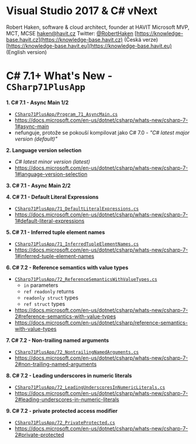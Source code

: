 # Visual Studio 2017 & C# vNext
Robert Haken,
software & cloud architect, founder at HAVIT
Microsoft MVP, MCT, MCSE
haken@havit.cz
Twitter: [@RobertHaken](https://twitter.com/RobertHaken)
[https://knowledge-base.havit.cz](https://knowledge-base.havit.cz) (Česká verze)
[https://knowledge-base.havit.eu](https://knowledge-base.havit.eu) (English version)

# C# 7.1+ What's New - `CSharp71PlusApp` 
**1. C# 7.1 - Async Main 1/2**
- [`CSharp71PlusApp/Program_71_AsyncMain.cs`](CSharp71PlusApp/Program_71_AsyncMain.cs)
- https://docs.microsoft.com/en-us/dotnet/csharp/whats-new/csharp-7-1#async-main
- nefunguje, protože se pokouší kompilovat jako C# 7.0 - *"C# latest major version (default)"*

**2. Language version selection**
- *C# latest minor version (latest)*
- https://docs.microsoft.com/en-us/dotnet/csharp/whats-new/csharp-7-1#language-version-selection

**3. C# 7.1 - Async Main 2/2**

**4. C# 7.1 - Default Literal Expressions**
- [`CSharp71PlusApp/71_DefaultLiteralExpressions.cs`](CSharp71PlusApp/71_DefaultLiteralExpressions.cs)
- https://docs.microsoft.com/en-us/dotnet/csharp/whats-new/csharp-7-1#default-literal-expressions

**5. C# 7.1 - Inferred tuple element names**
- [`CSharp71PlusApp/71_InferredTupleElementNames.cs`](CSharp71PlusApp/71_InferredTupleElementNames.cs)
- https://docs.microsoft.com/en-us/dotnet/csharp/whats-new/csharp-7-1#inferred-tuple-element-names

**6. C# 7.2 - Reference semantics with value types**
- [`CSharp71PlusApp/72_ReferenceSemanticsWithValueTypes.cs`](CSharp71PlusApp/72_ReferenceSemanticsWithValueTypes.cs)
	- `in` parameters
	- `ref readonly` returns
	- `readonly struct` types
	- `ref struct` types
- https://docs.microsoft.com/en-us/dotnet/csharp/whats-new/csharp-7-2#reference-semantics-with-value-types
- https://docs.microsoft.com/en-us/dotnet/csharp/reference-semantics-with-value-types

**7. C# 7.2 - Non-trailing named arguments**
- [`CSharp71PlusApp/72_NontrailingNamedArguments.cs`](CSharp71PlusApp/72_NontrailingNamedArguments.cs)
- https://docs.microsoft.com/en-us/dotnet/csharp/whats-new/csharp-7-2#non-trailing-named-arguments

**8. C# 7.2 - Leading underscores in numeric literals**
- [`CSharp71PlusApp/72_LeadingUnderscoresInNumericLiterals.cs`](CSharp71PlusApp/72_LeadingUnderscoresInNumericLiterals.cs)
- https://docs.microsoft.com/en-us/dotnet/csharp/whats-new/csharp-7-2#leading-underscores-in-numeric-literals

**9. C# 7.2 - private protected access modifier**
- [`CSharp71PlusApp/72_PrivateProtected.cs`](CSharp71PlusApp/72_PrivateProtected.cs)
- https://docs.microsoft.com/en-us/dotnet/csharp/whats-new/csharp-7-2#private-protected